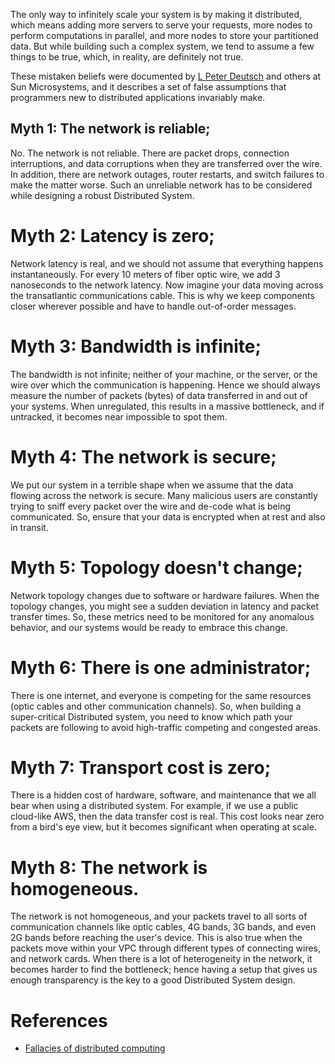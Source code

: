 The only way to infinitely scale your system is by making it distributed, which means adding more servers to serve your requests, more nodes to perform computations in parallel, and more nodes to store your partitioned data. But while building such a complex system, we tend to assume a few things to be true, which, in reality, are definitely not true.

These mistaken beliefs were documented by [L Peter Deutsch](https://en.wikipedia.org/wiki/L._Peter_Deutsch) and others at Sun Microsystems, and it describes a set of false assumptions that programmers new to distributed applications invariably make.

## Myth 1: The network is reliable;

No. The network is not reliable. There are packet drops, connection interruptions, and data corruptions when they are transferred over the wire. In addition, there are network outages, router restarts, and switch failures to make the matter worse. Such an unreliable network has to be considered while designing a robust Distributed System.

# Myth 2: Latency is zero;

Network latency is real, and we should not assume that everything happens instantaneously. For every 10 meters of fiber optic wire, we add 3 nanoseconds to the network latency. Now imagine your data moving across the transatlantic communications cable. This is why we keep components closer wherever possible and have to handle out-of-order messages.

# Myth 3: Bandwidth is infinite;

The bandwidth is not infinite; neither of your machine, or the server, or the wire over which the communication is happening. Hence we should always measure the number of packets (bytes) of data transferred in and out of your systems. When unregulated, this results in a massive bottleneck, and if untracked, it becomes near impossible to spot them.

# Myth 4: The network is secure;

We put our system in a terrible shape when we assume that the data flowing across the network is secure. Many malicious users are constantly trying to sniff every packet over the wire and de-code what is being communicated. So, ensure that your data is encrypted when at rest and also in transit.

# Myth 5: Topology doesn't change;

Network topology changes due to software or hardware failures. When the topology changes, you might see a sudden deviation in latency and packet transfer times. So, these metrics need to be monitored for any anomalous behavior, and our systems would be ready to embrace this change.

# Myth 6: There is one administrator;

There is one internet, and everyone is competing for the same resources (optic cables and other communication channels). So, when building a super-critical Distributed system, you need to know which path your packets are following to avoid high-traffic competing and congested areas.

# Myth 7: Transport cost is zero;

There is a hidden cost of hardware, software, and maintenance that we all bear when using a distributed system. For example, if we use a public cloud-like AWS, then the data transfer cost is real. This cost looks near zero from a bird's eye view, but it becomes significant when operating at scale.

# Myth 8: The network is homogeneous.

The network is not homogeneous, and your packets travel to all sorts of communication channels like optic cables, 4G bands, 3G bands, and even 2G bands before reaching the user's device. This is also true when the packets move within your VPC through different types of connecting wires, and network cards. When there is a lot of heterogeneity in the network, it becomes harder to find the bottleneck; hence having a setup that gives us enough transparency is the key to a good Distributed System design.

# References

- [Fallacies of distributed computing](https://en.wikipedia.org/wiki/Fallacies_of_distributed_computing)

